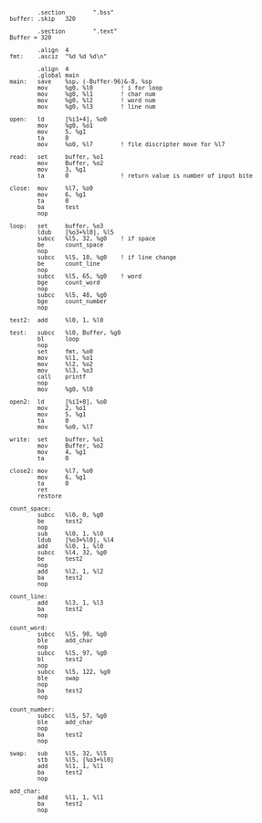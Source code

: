 <code>

            .section        ".bss"
    buffer: .skip   320

            .section        ".text"
    Buffer = 320

            .align  4
    fmt:    .asciz  "%d %d %d\n"

            .align  4
            .global main
    main:   save    %sp, (-Buffer-96)&-8, %sp
            mov     %g0, %l0        ! i for loop
            mov     %g0, %l1        ! char num
            mov     %g0, %l2        ! word num
            mov     %g0, %l3        ! line num

    open:   ld      [%i1+4], %o0
            mov     %g0, %o1
            mov     5, %g1
            ta      0
            mov     %o0, %l7        ! file discripter move for %l7

    read:   set     buffer, %o1
            mov     Buffer, %o2
            mov     3, %g1
            ta      0               ! return value is number of input bite

    close:  mov     %l7, %o0
            mov     6, %g1
            ta      0
            ba      test
            nop

    loop:   set     buffer, %o3
            ldub    [%o3+%l0], %l5
            subcc   %l5, 32, %g0    ! if space
            be      count_space
            nop
            subcc   %l5, 10, %g0    ! if line change
            be      count_line
            nop
            subcc   %l5, 65, %g0    ! word
            bge     count_word
            nop
            subcc   %l5, 48, %g0
            bge     count_number
            nop

    test2:  add     %l0, 1, %l0

    test:   subcc   %l0, Buffer, %g0
            bl      loop
            nop
            set     fmt, %o0
            mov     %l1, %o1
            mov     %l2, %o2
            mov     %l3, %o3
            call    printf
            nop
            mov     %g0, %l0

    open2:  ld      [%i1+8], %o0
            mov     2, %o1
            mov     5, %g1
            ta      0
            mov     %o0, %l7

    write:  set     buffer, %o1
            mov     Buffer, %o2
            mov     4, %g1
            ta      0

    close2: mov     %l7, %o0
            mov     6, %g1
            ta      0
            ret
            restore

    count_space:
            subcc   %l0, 0, %g0
            be      test2
            nop
            sub     %l0, 1, %l0
            ldub    [%o3+%l0], %l4
            add     %l0, 1, %l0
            subcc   %l4, 32, %g0
            be      test2
            nop
            add     %l2, 1, %l2
            ba      test2
            nop

    count_line:
            add     %l3, 1, %l3
            ba      test2
            nop

    count_word:
            subcc   %l5, 90, %g0
            ble     add_char
            nop
            subcc   %l5, 97, %g0
            bl      test2
            nop
            subcc   %l5, 122, %g0
            ble     swap
            nop
            ba      test2
            nop

    count_number:
            subcc   %l5, 57, %g0
            ble     add_char
            nop
            ba      test2
            nop

    swap:   sub     %l5, 32, %l5
            stb     %l5, [%o3+%l0]
            add     %l1, 1, %l1
            ba      test2
            nop

    add_char:
            add     %l1, 1, %l1
            ba      test2
            nop

</code>
